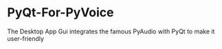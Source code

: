 # PyQt-For-PyVoice
The Desktop App Gui integrates the famous PyAudio with PyQt to make it user-friendly
